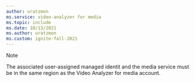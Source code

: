 ```yaml
---
author: uratzmon
ms.service: video-analyzer for media
ms.topic: include
ms.date: 10/13/2021
ms.author: uratzmon
ms.custom: ignite-fall-2021
---
```


> [!NOTE]
> The associated user-assigned managed identit and the media service must be in the same region as the Video Analyzer for media account.
